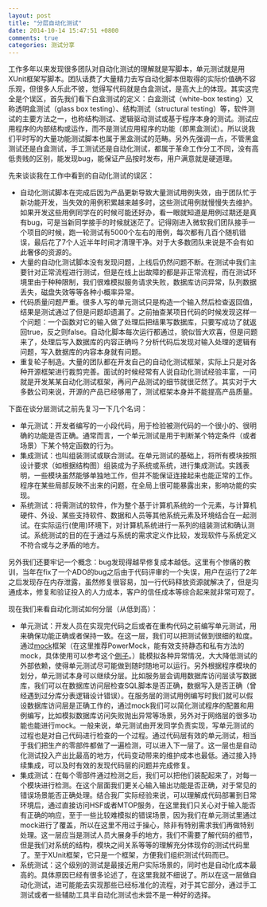 ```yaml
---
layout: post
title: "分层自动化测试"
date: 2014-10-14 15:47:51 +0800
comments: true
categories: 测试分享
---
```


工作多年以来发现很多团队对自动化测试的理解就是写脚本，单元测试就是用XUnit框架写脚本。团队话费了大量精力去写自动化脚本但取得的实际价值确不容乐观，但很多人乐此不彼，觉得写代码就是白盒测试，是高大上的体现。其实这完全是个误区，首先我们看下白盒测试的定义：白盒测试（white-box testing）又称透明盒测试（glass box testing）、结构测试（structural testing）等，软件测试的主要方法之一，也称结构测试、逻辑驱动测试或基于程序本身的测试。测试应用程序的内部结构或运作，而不是测试应用程序的功能（即黑盒测试）。所以说我们平时写的大量功能测试脚本也属于黑盒测试的范畴。另外先强调一点，不管黑盒测试还是白盒测试，手工测试还是自动化测试，都属于革命工作分工不同，没有高低贵贱的区别，能发现bug，能保证产品按时发布，用户满意就是硬道理。

先来谈谈我在工作中看到的自动化测试的误区：

- 自动化测试脚本在完成后因为产品更新导致大量测试用例失效，由于团队忙于新功能开发，当失效的用例积累越来越多时，这些测试用例就慢慢失去维护。如果开发这些用例同学在的时候可能还好办，看一眼就知道是用例过期还是真有bug，可是当新同学接手的时候就迷茫了。记得刚进入微软我们团队接手一个项目的时候，跑一轮测试有5000个左右的用例，每次都有几百个随机错误，最后花了7个人近半年时间才清理干净。对于大多数团队来说是不会有如此奢侈的资源的。
- 大量的自动化测试脚本没有发现问题，上线后仍然问题不断。在测试中我们主要针对正常流程进行测试，但是在线上出故障的都是非正常流程，而在测试环境里由于种种限制，我们很难模拟服务请求失败，数据库访问异常，队列数据丢失，磁盘失效等等各种小概率异常。
- 代码质量问题严重。很多人写的单元测试只是构造一个输入然后检查返回值，结果是测试通过了但是问题却遗漏了。之前抽查某项目代码的时候发现这样一个问题：一个函数对它的输入做了处理后把结果写数据库，只要写成功了就返回true，反之则false。自动化脚本每次运行都通过，貌似皆大欢喜，但是问题来了，处理后写入数据库的内容正确吗？分析代码后发现对输入处理的逻辑有问题，写入数据库的内容本身就有问题。
- 重复轮子制造。大量的团队都在开发自己的自动化测试框架，实际上只是对各种开源框架进行裁剪完善。面试的时候经常有人说自动化测试经验丰富，一问就是开发某某自动化测试框架，再问产品测试的细节就很茫然了。其实对于大多数公司来说，开源的产品已经够用了，测试框架本身并不能提高产品质量。

下面在谈分层测试之前先复习一下几个名词：

- 单元测试：开发者编写的一小段代码，用于检验被测代码的一个很小的、很明确的功能是否正确。通常而言，一个单元测试是用于判断某个特定条件（或者场景）下某个特定函数的行为。
- 集成测试：也叫组装测试或联合测试。在单元测试的基础上，将所有模块按照设计要求（如根据结构图〕组装成为子系统或系统，进行集成测试。实践表明，一些模块虽然能够单独地工作，但并不能保证连接起来也能正常的工作。程序在某些局部反映不出来的问题，在全局上很可能暴露出来，影响功能的实现。
- 系统测试：将需测试的软件，作为整个基于计算机系统的一个元素，与计算机硬件、外设、某些支持软件、数据和人员等其他系统元素及环境结合在一起测试。在实际运行(使用)环境下，对计算机系统进行一系列的组装测试和确认测试。系统测试的目的在于通过与系统的需求定义作比较，发现软件与系统定义不符合或与之矛盾的地方。

另外我们还要牢记一个概念：bug发现得越早修复成本越低。这里有个惨痛的教训，当年在fix了一个ADO的bug之后由于代码评审的一个失误，用户在运行了2年之后发现存在内存泄露，虽然修复很容易，加一行代码释放资源就解决了，但是沟通成本，修复和验证投入的人力成本，客户的信任成本等综合起来就非常可观了。

现在我们来看自动化测试如何分层（从低到高）：

- 单元测试：开发人员在实现完代码之后或者在重构代码之前编写单元测试，用来确保功能正确或者保持一致。在这一层，我们可以把测试做到很细的粒度。通过[mock][1]框架（在这里推荐PowerMock，能有效支持静态和私有方法的mock，具体使用可以参考这个[例子][2]。）能模拟各种异常情况，大大降低测试的外部依赖，使得单元测试尽可能做到随时随地可以运行。另外根据程序模块的划分，单元测试本身可以继续分层。比如服务层会调用数据库访问层读写数据库，我们可以在数据库访问层检查SQL脚本是否正确，数据写入是否正确（曾经遇到过分库分表逻辑设计错误）。在服务层的测试用例编写时我们就可以假设数据库访问层是正确工作的，通过mock我们可以简化测试程序的配置和用例编写，比如模拟数据库访问失败抛出异常等场景，另外对于网络层的很多功能也能进行mock。一般来说，单元测试由开发同学负责实现，写单元测试的过程也是对自己代码进行检查的一个过程。通过代码层有效的单元测试，相当于我们把生产的零部件都做了一遍检测，可以进入下一层了。这一层也是自动化测试投入产出比最高的地方，代码变动带来的维护成本也最低。通过接入持续集成，可以及时有效的发现代码层的问题并完成修复。
- 集成测试：在每个零部件通过检测之后，我们可以把他们装配起来了，对每一个模块进行检测。在这个层面我们更关心输入输出功能是否正确，对于常见的错误场景能否正确处理。结合我厂实际经验来说，可以理解成代码部署到日常环境后，通过直接访问HSF或者MTOP服务，在这里我们只关心对于输入能否有正确的响应，至于一些比较难模拟的错误场景，因为我们在单元测试里通过mock进行了覆盖，所以在这里不用过于操心，除非有特别需求我们再做特别处理。这一层应当是测试人员大展身手的地方，我们不需要了解代码的细节，但是我们对系统的结构，模块之间关系等等的理解充分体现你的测试代码里了。至于XUnit框架，它只是一个框架，方便我们组织测试代码而已。
- 系统测试：这个级别的测试是最接近用户实际场景的，同时也是自动化成本最高的。具体原因已经有很多论述了，在这里我就不细说了。所以在这一层做自动化测试，进可能能去实现那些已经标准化的流程，对于其它部分，通过手工测试或者一些辅助工具半自动化测试也未尝不是一种好的选择。

[1]: http://baike.so.com/doc/2249429.html
[2]: https://github.com/yingl/PowerMockDemo